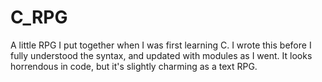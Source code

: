 # C_RPG
A little RPG I put together when I was first learning C. I wrote this before I fully understood the syntax, and updated with modules as I went. It looks horrendous in code, but it's slightly charming as a text RPG. 
